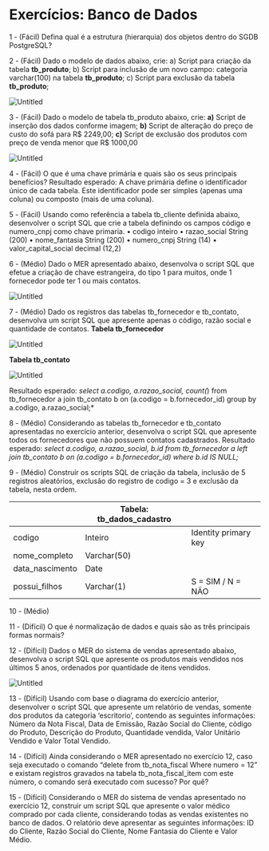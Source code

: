 # Exercícios: Banco de Dados

1 - (Fácil) Defina qual é a estrutura (hierarquia) dos objetos dentro do SGDB PostgreSQL?

2 - (Fácil) Dado o modelo de dados abaixo, crie:
a) Script para criação da tabela **tb_produto**;
b) Script para inclusão de um novo campo: categoria varchar(100) na tabela **tb_produto**;
c) Script para exclusão da tabela **tb_produto**;

![Untitled](img/Untitled.png)

3 - (Fácil) Dado o modelo de tabela tb_produto abaixo, crie:
**a)** Script de inserção dos dados conforme imagem;
**b)** Script de alteração do preço de custo do sofá para R$ 2249,00;
**c)** Script de exclusão dos produtos com preço de venda menor que R$ 1000,00

![Untitled](img/Untitled1.png)

4 - (Fácil) O que é uma chave primária e quais são os seus principais benefícios?
Resultado esperado:
A chave primária define o identificador único de cada tabela. Este identificador pode ser
simples (apenas uma coluna) ou composto (mais de uma coluna).

5 - (Fácil) Usando como referência a tabela tb_cliente definida abaixo, desenvolver o script
SQL que crie a tabela definindo os campos código e numero_cnpj como chave primaria.
• codigo inteiro
• razao_social String (200)
• nome_fantasia String (200)
• numero_cnpj String (14)
• valor_capital_social decimal (12,2)

6 - (Médio) Dado o MER apresentado abaixo, desenvolva o script SQL que efetue a
criação de chave estrangeira, do tipo 1 para muitos, onde 1 fornecedor pode ter 1 ou mais
contatos.

![Untitled](img/Untitled2.png)

7 - (Médio) Dado os registros das tabelas tb_fornecedor e tb_contato, desenvolva um
script SQL que apresente apenas o código, razão social e quantidade de contatos.
**Tabela tb_fornecedor**

![Untitled](img/Untitled3.png)

**Tabela tb_contato**

![Untitled](img/Untitled4.png)

Resultado esperado:
*select
a.codigo, a.razao_social, count(*)
from tb_fornecedor a
join tb_contato b on (a.codigo = b.fornecedor_id)
group by a.codigo, a.razao_social;*

8 - (Médio) Considerando as tabelas tb_fornecedor e tb_contato apresentadas no exercício
anterior, desenvolva o script SQL que apresente todos os fornecedores que não possuem
contatos cadastrados.
Resultado esperado:
*select
a.codigo, a.razao_social, b.id
from tb_fornecedor a
left join tb_contato b on (a.codigo = b.fornecedor_id)
where b.id IS NULL;*

9 - (Médio) Construir os scripts SQL de criação da tabela, inclusão de 5 registros aleatórios,
exclusão do registro de codigo = 3 e exclusão da tabela, nesta ordem.

|  | Tabela: tb_dados_cadastro |  |
| --- | --- | --- |
| codigo | Inteiro  | Identity primary key |
| nome_completo | Varchar(50) |  |
| data_nascimento | Date |  |
| possui_filhos |  Varchar(1)  | S = SIM / N = NÃO |

10 - (Médio)

11 - (Difícil) O que é normalização de dados e quais são as três principais formas normais?

12 - (Difícil) Dados o MER do sistema de vendas apresentado abaixo, desenvolva o script
SQL que apresente os produtos mais vendidos nos últimos 5 anos, ordenados por
quantidade de itens vendidos.

![Untitled](img/Untitled5.png)

13 - (Difícil) Usando com base o diagrama do exercício anterior, desenvolver o script SQL
que apresente um relatório de vendas, somente dos produtos da categoria ‘escritorio’,
contendo as seguintes informações: Número da Nota Fiscal, Data de Emissão, Razão
Social do Cliente, código do Produto, Descrição do Produto, Quantidade vendida, Valor
Unitário Vendido e Valor Total Vendido.

14 - (Difícil) Ainda considerando o MER apresentado no exercício 12, caso seja executado
o comando “delete from tb_nota_fiscal Where numero = 12” e existam
registros gravados na tabela tb_nota_fiscal_item com este número, o comando será
executado com sucesso? Por quê?

15 - (Difícil) Considerando o MER do sistema de vendas apresentado no exercício 12,
construir um script SQL que apresente o valor médico comprado por cada cliente,
considerando todas as vendas existentes no banco de dados. O relatório deve apresentar
as seguintes informações: ID do Cliente, Razão Social do Cliente, Nome Fantasia do
Cliente e Valor Médio.
